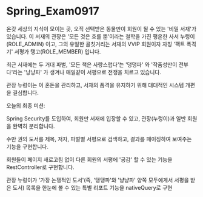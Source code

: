 # Spring_Exam0917
온갖 세상의 지식이 모이는 곳, 오직 선택받은 동물만이 회원이 될 수 있는 '비밀 서재'가 있습니다. 이 서재의 관장은 '모든 것은 흐를 뿐'이라는 철학을 가진 평온한 사서 누렁이(ROLE_ADMIN) 이고, 그의 유일한 골칫거리는 서재의 VVIP 회원이자 자칭 '팩트 폭격기' 서평가 탱고(ROLE_MEMBER) 입니다.

최근 서재에는 두 거대 파벌, '모든 책은 사랑스럽다'는 '댕댕파' 와 '작품성만이 전부다'라는 '냥냥파' 가 생겨나 매일같이 서평으로 전쟁을 치르고 있습니다.

관장 누렁이는 이 혼돈을 관리하고, 서재의 품격을 유지하기 위해 대대적인 시스템 개편을 결심합니다.

오늘의 최종 미션:

Spring Security를 도입하여, 회원만 서재에 입장할 수 있고, 관장(누렁이)과 일반 회원을 완벽히 분리합니다.

수만 권의 도서를 제목, 저자, 파벌별 서평으로 검색하고, 결과를 페이징하여 보여주는 기능을 구현합니다.

회원들이 페이지 새로고침 없이 다른 회원의 서평에 '공감' 할 수 있는 기능을 RestController로 구현합니다.

관장 누렁이가 '가장 논쟁적인 도서'(즉, '댕댕파'와 '냥냥파' 양쪽 모두에게서 서평을 받은 도서) 목록을 한눈에 볼 수 있는 특별 리포트 기능을 nativeQuery로 구현
